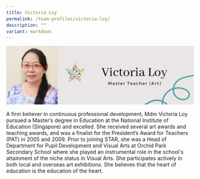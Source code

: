 ```yaml
---
title: Victoria Loy
permalink: /team-profiles/victoria-loy/
description: ""
variant: markdown
---
```

![](/images/Profile%20Pictures/5.png)

A firm believer in continuous professional development, Mdm Victoria Loy pursued a Master’s degree in Education at the National Institute of Education (Singapore) and excelled. She received several art awards and teaching awards, and was a finalist for the President’s Award for Teachers (PAT) in 2005 and 2009. Prior to joining STAR, she was a Head of Department for Pupil Development and Visual Arts at Orchid Park Secondary School where she played an instrumental role in the school's attainment of the niche status in Visual Arts. She participates actively in both local and overseas art exhibitions. She believes that the heart of education is the education of the heart.